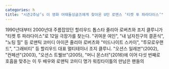 ```yaml
---
categories: h
title: "시즌2추남’s 이 영화 어때돌싱글즈에게 찾아온 U턴 로맨스 ‘티켓 투 파라다이스’"
---
```

1990년대부터 2000년대 주름잡았던 할리우드 톱스타 줄리아 로버츠와 조지 클루니가 "티켓 투 파라다이스"로 12일 극장가를 찾는다. "귀여운 여인", "내 남자친구의 결혼식", "노팅 힐" 등 로맨틱 코미디 아이콘 줄리아 로버츠와 "미드나이트 스카이", "투모로우랜드", "그래비티" 등 할리우드 대표 멀티테이너 조지 클루니. "오션스 일레븐"(2002), "컨페션"(2003), "오션스 트웰브"(2005), "머니 몬스터"(2016)에 이어 다섯 번째로 호흡을 맞추는 이 두 배우와 로맨틱 코미디 명가 워킹타이틀의 만남은 팬들의